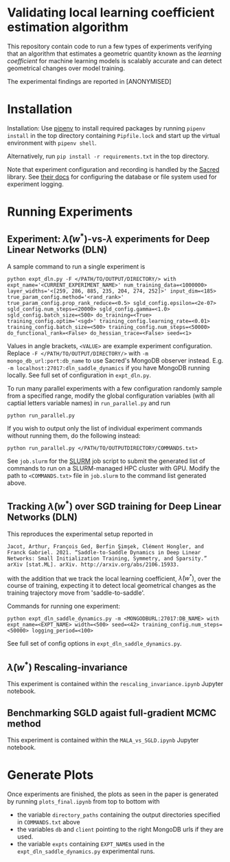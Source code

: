 # Validating local learning coefficient estimation algorithm
This repository contain code to run a few types of experiments verifying that an algorithm that estimates a geometric quantity known as the *learning coefficient* for machine learning models is scalably accurate and can detect geometrical changes over model training. 

The experimental findings are reported in [ANONYMISED]

# Installation 
Installation: Use [pipenv](https://pipenv.pypa.io/en/latest/) to install required packages by running `pipenv install` in the top directory containing `Pipfile.lock` and start up the virtual environment with `pipenv shell`. 

Alternatively, run `pip install -r requirements.txt` in the top directory. 

Note that experiment configuration and recording is handled by the [Sacred](https://sacred.readthedocs.io/en/stable/index.html) library. See [their docs](https://sacred.readthedocs.io/en/stable/observers.html) for configuring the database or file system used for experiment logging. 


# Running Experiments
## Experiment: $\hat{\lambda}(w^*)$-vs-$\lambda$ experiments for Deep Linear Networks (DLN)
A sample command to run a single experiment is 
```
python expt_dln.py -F </PATH/TO/OUTPUT/DIRECTORY/> with expt_name='<CURRENT_EXPERIMENT_NAME>' num_training_data=<1000000> layer_widths='<[259, 286, 885, 235, 204, 274, 252]>' input_dim=<185> true_param_config.method='<rand_rank>' true_param_config.prop_rank_reduce=<0.5> sgld_config.epsilon=<2e-07> sgld_config.num_steps=<20000> sgld_config.gamma=<1.0> sgld_config.batch_size=<500> do_training=<True> training_config.optim='<sgd>' training_config.learning_rate=<0.01> training_config.batch_size=<500> training_config.num_steps=<50000> do_functional_rank=<False> do_hessian_trace=<False> seed=<1>
```
Values in angle brackets, `<VALUE>` are example experiment configuration. Replace `-F </PATH/TO/OUTPUT/DIRECTORY/>` with `-m mongo_db_url:port:db_name` to use Sacred's MongoDB observer instead. E.g. `-m localhost:27017:dln_saddle_dynamics` if you have MongoDB running locally. See full set of configuration in `expt_dln.py`. 


To run many parallel experiments with a few configuration randomly sample from a specified range, modify the global configuration variables (with all captial letters variable names) in `run_parallel.py` and run 
```
python run_parallel.py
```

If you wish to output only the list of individual experiment commands without running them, do the following instead: 
```
python run_parallel.py </PATH/TO/OUTPUTDIRECTORY/COMMANDS.txt>
```

See `job.slurm` for the [SLURM](https://slurm.schedmd.com/sbatch.html) job script to submit the generated list of commands to run on a SLURM-managed HPC cluster with GPU. Modify the path to `<COMMANDS.txt>` file in `job.slurm` to the command list generated above. 

## Tracking $\hat{\lambda}(w^*)$ over SGD training for Deep Linear Networks (DLN)
This reproduces the experimental setup reported in 
```
Jacot, Arthur, François Ged, Berfin Şimşek, Clément Hongler, and Franck Gabriel. 2021. “Saddle-to-Saddle Dynamics in Deep Linear Networks: Small Initialization Training, Symmetry, and Sparsity.” arXiv [stat.ML]. arXiv. http://arxiv.org/abs/2106.15933.
```
with the addition that we track the local learning coefficient, $\hat{\lambda}(w^*)$, over the course of training, expecting it to detect local geometrical changes as the training trajectory move from 'saddle-to-saddle'. 

Commands for running one experiment: 
```
python expt_dln_saddle_dynamics.py -m <MONGODBURL:27017:DB_NAME> with expt_name=<EXPT_NAME> width=<500> seed=<42> training_config.num_steps=<50000> logging_period=<100> 
```
See full set of config options in `expt_dln_saddle_dynamics.py`. 

## $\hat{\lambda}(w^*)$ Rescaling-invariance
This experiment is contained within the `rescaling_invariance.ipynb` Jupyter notebook. 

## Benchmarking SGLD agaist full-gradient MCMC method
This experiment is contained within the `MALA_vs_SGLD.ipynb` Jupyter notebook. 



# Generate Plots
Once experiments are finished, the plots as seen in the paper is generated by running `plots_final.ipynb` from top to bottom with 
- the variable `directory_paths` containing the output directories specified in `COMMANDS.txt` above
- the variables `db` and `client` pointing to the right MongoDB urls if they are used. 
- the variable `expts` containing `EXPT_NAME`s used in the `expt_dln_saddle_dynamics.py` experimental runs. 
